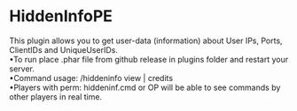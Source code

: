 # HiddenInfoPE 
This plugin allows you to get user-data (information) about User IPs, Ports, ClientIDs and UniqueUserIDs.
<br>
•To run place .phar file from github release in plugins folder and restart your server.
<br>
•Command usage: /hiddeninfo view <player> | credits
<br>
•Players with perm: hiddeninf.cmd or OP will be able to see commands by other players in real time.
